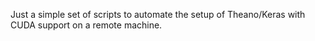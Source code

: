 Just a simple set of scripts to automate the setup of Theano/Keras with CUDA support on a remote machine.
